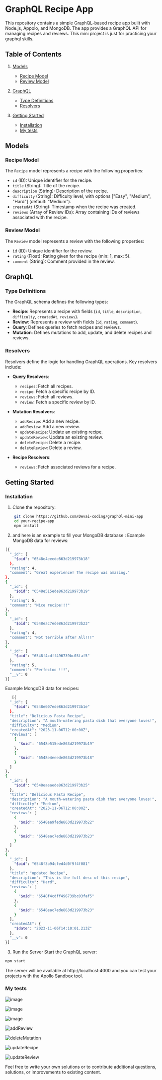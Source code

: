 # GraphQL Recipe App

This repository contains a simple GraphQL-based recipe app built with Node.js, Appolo, and MongoDB. The app provides a GraphQL API for managing recipes and reviews.
This mini project is just for practicing your graphql skills.

## Table of Contents
1. [Models](#models)
   - [Recipe Model](#recipe-model)
   - [Review Model](#review-model)

2. [GraphQL](#graphql)
   - [Type Definitions](#type-definitions)
   - [Resolvers](#resolvers)

3. [Getting Started](#getting-started)
   - [Installation](#installation)
   - [My tests](#my-tests)

## Models

### Recipe Model

The `Recipe` model represents a recipe with the following properties:

- `id` (ID): Unique identifier for the recipe.
- `title` (String): Title of the recipe.
- `description` (String): Description of the recipe.
- `difficulty` (String): Difficulty level, with options ["Easy", "Medium", "Hard"] (default: "Medium").
- `createdAt` (String): Timestamp when the recipe was created.
- `reviews` (Array of Review IDs): Array containing IDs of reviews associated with the recipe.

### Review Model

The `Review` model represents a review with the following properties:

- `id` (ID): Unique identifier for the review.
- `rating` (Float): Rating given for the recipe (min: 1, max: 5).
- `comment` (String): Comment provided in the review.

## GraphQL

### Type Definitions

The GraphQL schema defines the following types:

- **Recipe**: Represents a recipe with fields (`id`, `title`, `description`, `difficulty`, `createdAt`, `reviews`).
- **Review**: Represents a review with fields (`id`, `rating`, `comment`).
- **Query**: Defines queries to fetch recipes and reviews.
- **Mutation**: Defines mutations to add, update, and delete recipes and reviews.

### Resolvers

Resolvers define the logic for handling GraphQL operations. Key resolvers include:

- **Query Resolvers**:
  - `recipes`: Fetch all recipes.
  - `recipe`: Fetch a specific recipe by ID.
  - `reviews`: Fetch all reviews.
  - `review`: Fetch a specific review by ID.

- **Mutation Resolvers**:
  - `addRecipe`: Add a new recipe.
  - `addReview`: Add a new review.
  - `updateRecipe`: Update an existing recipe.
  - `updateReview`: Update an existing review.
  - `deleteRecipe`: Delete a recipe.
  - `deleteReview`: Delete a review.

- **Recipe Resolvers**:
  - `reviews`: Fetch associated reviews for a recipe.

## Getting Started

### Installation

1. Clone the repository:
```bash
    git clone https://github.com/Devai-coding/graphQl-mini-app
    cd your-recipe-app
    npm install
```
2. and here is an example to fill your MongoDB database  :
Example MongoDB data for reviews:
```bash
[{
  "_id": {
    "$oid": "6548e4eeede863d219973b18"
  },
  "rating": 4,
  "comment": "Great experience! The recipe was amazing."
},
{
  "_id": {
    "$oid": "6548e515ede863d219973b19"
  },
  "rating": 5,
  "comment": "Nice recipe!!!"
},
{
  "_id": {
    "$oid": "6548eac7ede863d219973b23"
  },
  "rating": 4,
  "comment": "Not terrible after All!!!"
},
{
  "_id": {
    "$oid": "6548f4cdff496739bc03faf5"
  },
  "rating": 5,
  "comment": "Perfectoo !!!",
  "__v": 0
}]
```
Example MongoDB data for recipes:
```bash
   [{
  "_id": {
    "$oid": "6548e607ede863d219973b1e"
  },
  "title": "Delicious Pasta Recipe",
  "description": "A mouth-watering pasta dish that everyone loves!",
  "difficulty": "Medium",
  "createdAt": "2023-11-06T12:00:00Z",
  "reviews": [
    {
      "$oid": "6548e515ede863d219973b19"
    },
    {
      "$oid": "6548e4eeede863d219973b18"
    }
  ]
},
{
  "_id": {
    "$oid": "6548eaeaede863d219973b25"
  },
  "title": "Delicious Pasta Recipe",
  "description": "A mouth-watering pasta dish that everyone loves!",
  "difficulty": "Medium",
  "createdAt": "2023-11-06T12:00:00Z",
  "reviews": [
    {
      "$oid": "6548ea9fede863d219973b22"
    },
    {
      "$oid": "6548eac7ede863d219973b23"
    }
  ]
},
{
  "_id": {
    "$oid": "6548f3b94cfed4d0f9f4f081"
  },
  "title": "updated Recipe",
  "description": "This is the full desc of this recipe",
  "difficulty": "Hard",
  "reviews": [
    {
      "$oid": "6548f4cdff496739bc03faf5"
    },
    {
      "$oid": "6548eac7ede863d219973b23"
    }
  ],
  "createdAt": {
    "$date": "2023-11-06T14:10:01.213Z"
  },
  "__v": 0
}]
```
3. Run the Server
Start the GraphQL server:
```sh
npm start
```

The server will be available at http://localhost:4000 and you can test your projects with the Apollo Sandbox tool.

### My tests
![image](https://github.com/Devai-coding/graphQl-mini-app/assets/113947156/80bad1c0-91b5-4d0f-bd1a-cc09642fa0d1)

![image](https://github.com/Devai-coding/graphQl-mini-app/assets/113947156/9003f85e-5d74-41ba-af2d-9bad135b0bfe)

![image](https://github.com/Devai-coding/graphQl-mini-app/assets/113947156/f6f719ef-228a-4ba4-a133-928e7cfaf78c)

![addReview](https://github.com/Devai-coding/graphQl-mini-app/assets/113947156/85ec8641-218a-4210-a115-004fb5180646)

![deleteMutation](https://github.com/Devai-coding/graphQl-mini-app/assets/113947156/700cf817-4aa0-4e2f-a800-26eb952fc47f)

![updateRecipe](https://github.com/Devai-coding/graphQl-mini-app/assets/113947156/5f2d87f5-55c4-47f0-9cab-74a0498952f7)

![updateReview](https://github.com/Devai-coding/graphQl-mini-app/assets/113947156/32a340df-dcb3-4030-a98d-8c3a0f13bc16)

Feel free to write your own solutions or to contribute additional questions, solutions, or improvements to existing content.
